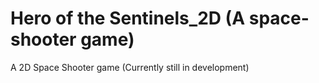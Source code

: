 # Hero of the Sentinels_2D  (A space-shooter game)
 A 2D Space Shooter game (Currently still in development)
